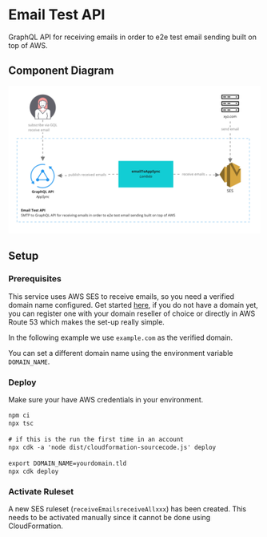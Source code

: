 # Email Test API

GraphQL API for receiving emails in order to e2e test email sending built on top of AWS.

## Component Diagram

[![Component Diagram](./docs/Component%20diagram_%20Email%20Test%20API%20-%20Email%20Test%20API.jpg)](https://miro.com/app/board/o9J_kxMnIv0=/)

## Setup

### Prerequisites

This service uses AWS SES to receive emails, so you need a verified domain name configured. Get started [here](https://console.aws.amazon.com/ses/home#verified-senders-domain:), if you do not have a domain yet, you can register one with your domain reseller of choice or directly in AWS Route 53 which makes the set-up really simple.

In the following example we use `example.com` as the verified domain.

You can set a different domain name using the environment variable `DOMAIN_NAME`.

### Deploy

Make sure your have AWS credentials in your environment.

    npm ci
    npx tsc
    
    # if this is the run the first time in an account
    npx cdk -a 'node dist/cloudformation-sourcecode.js' deploy

    export DOMAIN_NAME=yourdomain.tld
    npx cdk deploy

### Activate Ruleset

A new SES ruleset (`receiveEmailsreceiveAllxxx`) has been created. This needs to be activated manually since it cannot be done using CloudFormation.

